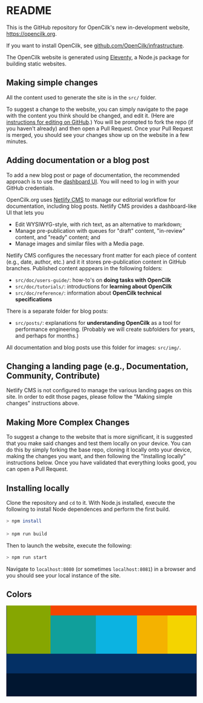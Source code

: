 # README

This is the GitHub repository for OpenCilk's new in-development website, https://opencilk.org.

If you want to install OpenCilk, see [github.com/OpenCilk/infrastructure](https://github.com/OpenCilk/infrastructure).

The OpenCilk website is generated using [Eleventy](https://www.11ty.dev/), a Node.js package for building static websites.

## Making simple changes

All the content used to generate the site is in the `src/` folder.

To suggest a change to the website, you can simply navigate to the page with the content you think should be changed, and edit it.
(Here are [instructions for editing on GitHub](https://docs.github.com/en/repositories/working-with-files/managing-files/editing-files).)
You will be prompted to fork the repo (if you haven't already) and then open a Pull Request.
Once your Pull Request is merged, you should see your changes show up on the website in a few minutes.

## Adding documentation or a blog post

To add a new blog post or page of documentation, the recommended approach is to use the [dashboard UI](https://www.opencilk.org/admin).
You will need to log in with your GitHub credentials.

OpenCilk.org uses [Netlify CMS](https://www.netlifycms.org) to manage our editorial workflow for documentation, including blog posts.
Netlify CMS provides a dashboard-like UI that lets you 

- Edit WYSIWYG-style, with rich text, as an alternative to markdown;
- Manage pre-publication with queues for "draft" content, "in-review" content, and "ready" content; and
- Manage images and similar files with a Media page.

Netlify CMS configures the necessary front matter for each piece of content (e.g., date, author, etc.)
and it it stores pre-publication content in GitHub branches. Published content apppears in the following folders:

- `src/doc/users-guide/`: how-to's on **doing tasks with OpenCilk**
- `src/doc/tutorials/`: introductions for **learning about OpenCilk**
- `src/doc/reference/`: information about **OpenCilk technical specifications**

There is a separate folder for blog posts:

- `src/posts/`: explanations for **understanding OpenCilk** as a tool for performance engineering. (Probably we will create subfolders for years, and perhaps for months.)

All documentation and blog posts use this folder for images: `src/img/`.

## Changing a landing page (e.g., Documentation, Community, Contribute)

Netlify CMS is not configured to manage the various landing pages on this site.
In order to edit those pages, please follow the "Making simple changes" instructions above. 

## Making More Complex Changes

To suggest a change to the website that is more significant, it is suggested that you make said changes and test them locally on your device.
You can do this by simply forking the base repo, cloning it locally onto your device, making the changes you want, and then following the "Installing locally" instructions below. Once you have validated that everything looks good, you can open a Pull Request.

## Installing locally

Clone the repository and `cd` to it. With Node.js installed, execute the following to install Node dependences and perform the first build.

```bash
> npm install

> npm run build
```
Then to launch the website, execute the following:
```bash
> npm run start
```

Navigate to `localhost:8080` (or sometimes `localhost:8081`) in a browser and you should see your local instance of the site.

## Colors

![colors](/src/img/color-family.png)
